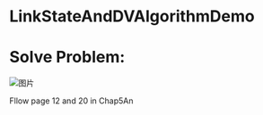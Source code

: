 # LinkStateAndDVAlgorithmDemo 
# Solve Problem: 
![图片](https://user-images.githubusercontent.com/47754424/202491006-fea62b5c-eee5-4789-a53a-bfad9cba6792.png)

Fllow page 12 and 20 in Chap5An 
